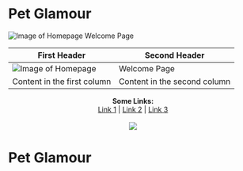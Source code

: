 # Pet Glamour
![Image of Homepage](https://res.cloudinary.com/dmadox5xe/image/upload/c_scale,w_200/v1547500797/Pet%20Glamour/Screenshot_2019-01-14_at_22.16.48.png)
Welcome Page

First Header | Second Header
------------ | -------------
![Image of Homepage](https://res.cloudinary.com/dmadox5xe/image/upload/c_scale,w_200/v1547500797/Pet%20Glamour/Screenshot_2019-01-14_at_22.16.48.png) | Welcome Page
Content in the first column | Content in the second column

<p align="center">
  <b>Some Links:</b><br>
  <a href="#">Link 1</a> |
  <a href="#">Link 2</a> |
  <a href="#">Link 3</a>
  <br><br>
  <img src="http://s.4cdn.org/image/title/105.gif">
</p>


<h1>Pet Glamour</h1>

<img src="https://res.cloudinary.com/dmadox5xe/image/upload/c_scale,w_200/v1547500797/Pet%20Glamour/Screenshot_2019-01-14_at_22.16.48.png" alt="">
